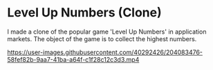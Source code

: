 # Level Up Numbers (Clone)

I made a clone of the popular game 'Level Up Numbers' in application markets. The object of the game is to collect the highest numbers.



https://user-images.githubusercontent.com/40292426/204083476-58fef82b-9aa7-41ba-a64f-c1f28c12c3d3.mp4

